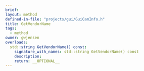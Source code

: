 ```yaml
---
brief:
layout: method
defined-in-file: "projects/gui/GuiCamInfo.h"
title: GetVendorName
tags:
  - method
owner: gwjensen
overloads:
  std::string GetVendorName() const:
    signature_with_names: std::string GetVendorName() const
    description:
    return: __OPTIONAL__
---
```

